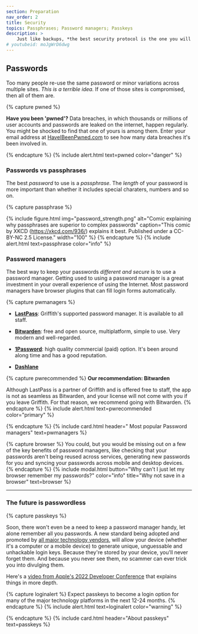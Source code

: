 ```yaml
---
section: Preparation
nav_order: 2
title: Security 
topics: Passphrases; Password managers; Passkeys
description: >
    Just like backups, *the best security protocol is the one you will use.* 
# youtubeid: moJgWrD6dwg
---
```


## Passwords

Too many people re-use the same password or minor variations across multiple sites. _This is a terrible idea._ If one of those sites is compromised, then all of them are.

{% capture pwned %}

**Have you been 'pwned'?** Data breaches, in which thousands or millions of user accounts and passwords are leaked on the internet, happen regularly. You might be shocked to find that one of yours is among them. Enter your email address at [HaveIBeenPwned.com](https://haveibeenpwned.com) to see how many data breaches it's been involved in.

{% endcapture %}
{% include alert.html text=pwned color="danger" %}

### Passwords vs passphrases

The best *password* to use is a *passphrase*. The *length* of your password is more important than whether it includes special charaters, numbers and so on.

{% capture passphrase %}

{% include figure.html img="password_strength.png" alt="Comic explaining why passphrases are superior to complex passwords" caption="This comic by XKCD (https://xkcd.com/936/) explains it best. Published under a CC-BY-NC 2.5 License." width="100" %}
{% endcapture %}
{% include alert.html text=passphrase color="info" %}

### Password managers

The best way to keep your passwords *different and secure* is to use a password manager. Getting used to using a password manager is a great investment in your overall experience of using the Internet. Most password managers have browser plugins that can fill login forms automatically. 

{% capture pwmanagers %}

 - **[LastPass](https://www.griffith.edu.au/passwords/lastpass)**: Griffith's supported password manager. It is available to all staff. 

 - **[Bitwarden](www.bitwarden.com)**: free and open source, multiplatform, simple to use. Very modern and well-regarded.

 - **[1Password](https://1password.com)**: high quality commercial (paid) option. It's been around along time and has a good reputation.

 - **[Dashlane](https://www.dashlane.com)**

{% capture pwrecommended %}
**Our recommendation: Bitwarden**

Although LastPass is a partner of Griffith and is offered free to staff, the app is not as seamless as Bitwarden, and your license will not come with you if you leave Griffith. For that reason, we recommend going with Bitwarden. 
{% endcapture %}
{% include alert.html text=pwrecommended color="primary" %}

{% endcapture %}
{% include card.html header="<i class='bi bi-key-fill'></i> Most popular Password managers" text=pwmanagers %}

{% capture browser %}
You could, but you would be missing out on a few of the key benefits of password managers, like checking that your passwords aren't being reused across services, generating new passwords for you and syncing your passwords across mobile and desktop devices.
{% endcapture %}
{% include modal.html button="Why can't I just let my browser remember my passwords?" color="info" title="Why not save in a browser" text=browser %}

----

### The future is passwordless

{% capture passkeys %}

Soon, there won't even be a need to keep a password manager handy, let alone remember all you passwords. A new standard being adopted and promoted by [all major technology vendors](https://fidoalliance.org), will allow your device (whether it's a computer or a mobile device) to generate unique, unguessable and unhackable login keys. Because they're stored by your device, you'll never forget them. And because you never see them, no scammer can ever trick you into divulging them.

Here's a [video from Apple's 2022 Developer Conference](https://developer.apple.com/videos/play/wwdc2022/10092/) that explains things in more depth.

{% capture loginalert %}
Expect passkeys to become a login option for many of the major technology platforms in the next 12-24 months.
{% endcapture %}
{% include alert.html text=loginalert color="warning" %}

{% endcapture %}
{% include card.html header="About passkeys" text=passkeys %}